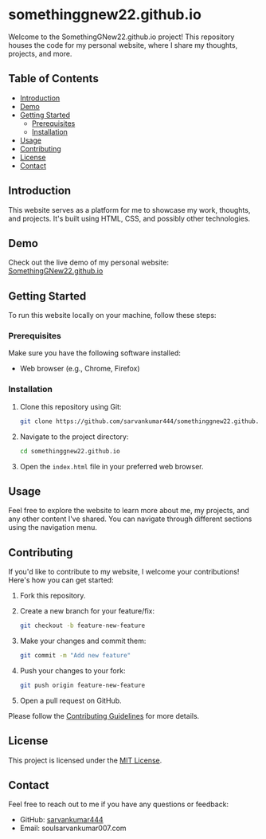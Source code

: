 # somethinggnew22.github.io

Welcome to the SomethingGNew22.github.io project! This repository houses the code for my personal website, where I share my thoughts, projects, and more.

## Table of Contents

- [Introduction](#introduction)
- [Demo](#demo)
- [Getting Started](#getting-started)
  - [Prerequisites](#prerequisites)
  - [Installation](#installation)
- [Usage](#usage)
- [Contributing](#contributing)
- [License](#license)
- [Contact](#contact)

## Introduction

This website serves as a platform for me to showcase my work, thoughts, and projects. It's built using HTML, CSS, and possibly other technologies.

## Demo

Check out the live demo of my personal website: [SomethingGNew22.github.io](https://somethinggnew22.github.io/)

## Getting Started

To run this website locally on your machine, follow these steps:

### Prerequisites

Make sure you have the following software installed:

- Web browser (e.g., Chrome, Firefox)

### Installation

1. Clone this repository using Git:

   ```bash
   git clone https://github.com/sarvankumar444/somethinggnew22.github.io.git
   ```

2. Navigate to the project directory:

   ```bash
   cd somethinggnew22.github.io
   ```

3. Open the `index.html` file in your preferred web browser.

## Usage

Feel free to explore the website to learn more about me, my projects, and any other content I've shared. You can navigate through different sections using the navigation menu.

## Contributing

If you'd like to contribute to my website, I welcome your contributions! Here's how you can get started:

1. Fork this repository.

2. Create a new branch for your feature/fix:

   ```bash
   git checkout -b feature-new-feature
   ```

3. Make your changes and commit them:

   ```bash
   git commit -m "Add new feature"
   ```

4. Push your changes to your fork:

   ```bash
   git push origin feature-new-feature
   ```

5. Open a pull request on GitHub.

Please follow the [Contributing Guidelines](CONTRIBUTING.md) for more details.

## License

This project is licensed under the [MIT License](LICENSE).

## Contact

Feel free to reach out to me if you have any questions or feedback:

- GitHub: [sarvankumar444](https://github.com/sarvankumar444)
- Email: soulsarvankumar007.com

